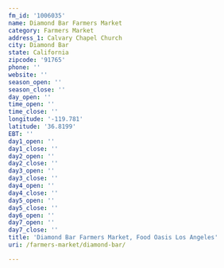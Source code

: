 ```yaml
---
fm_id: '1006035'
name: Diamond Bar Farmers Market
category: Farmers Market
address_1: Calvary Chapel Church
city: Diamond Bar
state: California
zipcode: '91765'
phone: ''
website: ''
season_open: ''
season_close: ''
day_open: ''
time_open: ''
time_close: ''
longitude: '-119.781'
latitude: '36.8199'
EBT: ''
day1_open: ''
day1_close: ''
day2_open: ''
day2_close: ''
day3_open: ''
day3_close: ''
day4_open: ''
day4_close: ''
day5_open: ''
day5_close: ''
day6_open: ''
day7_open: ''
day7_close: ''
title: 'Diamond Bar Farmers Market, Food Oasis Los Angeles'
uri: /farmers-market/diamond-bar/

---
```

